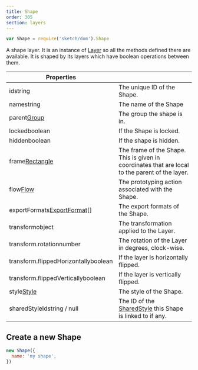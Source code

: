 ```yaml
---
title: Shape
order: 305
section: layers
---
```


```javascript
var Shape = require('sketch/dom').Shape
```

A shape layer. It is an instance of [Layer](#layer) so all the methods defined there are available. It is shaped by its layers which have boolean operations between them.

| Properties                                                                 |                                                                                                 |
| -------------------------------------------------------------------------- | ----------------------------------------------------------------------------------------------- |
| id<span class="arg-type">string</span>                                     | The unique ID of the Shape.                                                                     |
| name<span class="arg-type">string</span>                                   | The name of the Shape                                                                           |
| parent<span class="arg-type">[Group](#group)</span>                        | The group the shape is in.                                                                      |
| locked<span class="arg-type">boolean</span>                                | If the Shape is locked.                                                                         |
| hidden<span class="arg-type">boolean</span>                                | If the shape is hidden.                                                                         |
| frame<span class="arg-type">[Rectangle](#rectangle)</span>                 | The frame of the Shape. This is given in coordinates that are local to the parent of the layer. |
| flow<span class="arg-type">[Flow](#flow)</span>                            | The prototyping action associated with the Shape.                                               |
| exportFormats<span class="arg-type">[ExportFormat](#exportformat)[]</span> | The export formats of the Shape.                                                                |
| transform<span class="arg-type">object</span>                              | The transformation applied to the Layer.                                                        |
| transform.rotation<span class="arg-type">number</span>                     | The rotation of the Layer in degrees, clock-wise.                                               |
| transform.flippedHorizontally<span class="arg-type">boolean</span>         | If the layer is horizontally flipped.                                                           |
| transform.flippedVertically<span class="arg-type">boolean</span>           | If the layer is vertically flipped.                                                             |
| style<span class="arg-type">[Style](#style)</span>                         | The style of the Shape.                                                                         |
| sharedStyleId<span class="arg-type">string / null</span>                   | The ID of the [SharedStyle](#sharedstyle) this Shape is linked to if any.                       |

## Create a new Shape

```javascript
new Shape({
  name: 'my shape',
})
```

